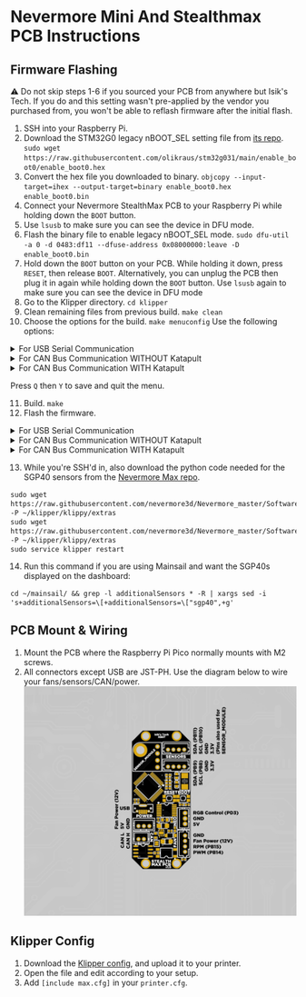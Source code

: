 # Nevermore Mini And Stealthmax PCB Instructions

## Firmware Flashing

:warning: Do not skip steps 1-6 if you sourced your PCB from anywhere but Isik's Tech. If you do and this setting wasn't pre-applied by the vendor you purchased from, you won't be able to reflash firmware after the initial flash.

1. SSH into your Raspberry Pi.
2. Download the STM32G0 legacy nBOOT_SEL setting file from [its repo](https://github.com/olikraus/stm32g031/tree/main/enable_boot0).  `sudo wget https://raw.githubusercontent.com/olikraus/stm32g031/main/enable_boot0/enable_boot0.hex`
3. Convert the hex file you downloaded to binary. `objcopy --input-target=ihex --output-target=binary enable_boot0.hex enable_boot0.bin`
4. Connect your Nevermore StealthMax PCB to your Raspberry Pi while holding down the `BOOT` button.
5. Use `lsusb` to make sure you can see the device in DFU mode.
6. Flash the binary file to enable legacy nBOOT_SEL mode. `sudo dfu-util -a 0 -d 0483:df11 --dfuse-address 0x08000000:leave -D enable_boot0.bin`
7. Hold down the `BOOT` button on your PCB. While holding it down, press `RESET`, then release `BOOT`. Alternatively, you can unplug the PCB then plug it in again while holding down the `BOOT` button. Use `lsusb` again to make sure you can see the device in DFU mode
8. Go to the Klipper directory. `cd klipper`
9. Clean remaining files from previous build. `make clean`
10. Choose the options for the build. `make menuconfig` Use the following options:

<details>
  <summary>For USB Serial Communication</summary>

```
[*] Enable extra low-level configuration options
    Micro-controller Architecture (STMicroelectronics STM32)  --->
    Processor model (STM32G0B1)  --->
    Bootloader offset (No bootloader)  --->
    Clock Reference (8 MHz crystal)  --->
    Communication interface (USB (on PA11/PA12))  --->
    USB ids  --->
()  GPIO pins to set at micro-controller startup
```

</details>
<details>
  <summary>For CAN Bus Communication WITHOUT Katapult</summary>

```
[*] Enable extra low-level configuration options
    Micro-controller Architecture (STMicroelectronics STM32)  --->
    Processor model (STM32G0B1)  --->
    Bootloader offset (No bootloader)  --->
    Clock Reference (8 MHz crystal)  --->
    Communication interface (CAN bus (on PB0/PB1))  --->
(1000000) CAN bus speed
()  GPIO pins to set at micro-controller startup
```

</details>
<details>
  <summary>For CAN Bus Communication WITH Katapult</summary>

```
[*] Enable extra low-level configuration options
    Micro-controller Architecture (STMicroelectronics STM32)  --->
    Processor model (STM32G0B1)  --->
    Bootloader offset (8KiB Bootloader)  --->
    Clock Reference (8 MHz crystal)  --->
    Communication interface (CAN bus (on PB0/PB1))  --->
(1000000) CAN bus speed
()  GPIO pins to set at micro-controller startup
```

</details>

Press `Q` then `Y` to save and quit the menu.

11. Build. `make`
12. Flash the firmware. 
<details>
  <summary>For USB Serial Communication</summary>
  
  1. Flash Klipper. `make flash FLASH_DEVICE=0483:df11`
  2. When finished, press the `RESET` button on your Nevermore StealthMax PCB.
  3. Use  `ls /dev/serial/by-id/*` to find the path startting with `/dev/serial/by-id/usb-Klipper_stm32g0b1`. This is the serial path of your Nevermore StealthMax PCB.
  
</details>
<details>
  <summary>For CAN Bus Communication WITHOUT Katapult</summary>
  
  1. Flash Klipper. `make flash FLASH_DEVICE=0483:df11`
  2. When finished, press the `RESET` button on your Nevermore StealthMax PCB.
  3. Use  `~/klippy-env/bin/python ~/klipper/scripts/canbus_query.py can0` to find the CAN bus UUID of your Nevermore StealthMax PCB.

</details>
<details>
  <summary>For CAN Bus Communication WITH Katapult</summary>

  1. Install/Build Katapult using the [instructions](https://github.com/Arksine/katapult) on its repo. Use these settings to build Katapult:
    
  ```
    Micro-controller Architecture (STMicroelectronics STM32)  --->
    Processor model (STM32G0B1)  --->
    Build Katapult deployment application (Do not build)  --->
    Clock Reference (8 MHz crystal)  --->
    Communication interface (CAN bus (on PB0/PB1))  --->
    Application start offset (8KiB offset)  --->
(1000000) CAN bus speed
()  GPIO pins to set on bootloader entry
[*] Support bootloader entry on rapid double click of reset button
[ ] Enable bootloader entry on button (or gpio) state
[*] Enable Status LED
(PA13)  Status LED GPIO Pin
  ```
2. Flash Katapult. `sudo dfu-util -a 0 -d 0483:df11 --dfuse-address 0x08000000:leave -D out/canboot.bin`
3. When finished, press the `RESET` button on your Nevermore StealthMax PCB.
4. Use  `~/klippy-env/bin/python ~/klipper/scripts/canbus_query.py can0` to find the CAN bus UUID of your Nevermore StealthMax PCB.
5. Flash Klipper. Replace `<UUID>` with your PCB's UUID. `cd ~/katapult/scripts && python3 flashtool.py -i can0 -f ~/klipper/out/klipper.bin -u <uuid>`
6. When finished, press the `RESET` button on your Nevermore StealthMax PCB.

</details>

13. While you're SSH'd in, also download the python code needed for the SGP40 sensors from the [Nevermore Max repo](https://github.com/nevermore3d/Nevermore_Max).
```
sudo wget https://raw.githubusercontent.com/nevermore3d/Nevermore_master/Software/Klipper/sgp40.py -P ~/klipper/klippy/extras
sudo wget https://raw.githubusercontent.com/nevermore3d/Nevermore_master/Software/Klipper/voc_algorithm.py -P ~/klipper/klippy/extras
sudo service klipper restart
```
14. Run this command if you are using Mainsail and want the SGP40s displayed on the dashboard:
```
cd ~/mainsail/ && grep -l additionalSensors * -R | xargs sed -i 's+additionalSensors=\[+additionalSensors=\["sgp40",+g'
```

## PCB Mount & Wiring
1. Mount the PCB where the Raspberry Pi Pico normally mounts with M2 screws.
2. All connectors except USB are JST-PH. Use the diagram below to wire your fans/sensors/CAN/power.
![Pinout](../Images/SM-Pinout.png)

## Klipper Config
1. Download the [Klipper config](../Firmware/Max.cfg), and upload it to your printer.
2. Open the file and edit according to your setup.
3. Add `[include max.cfg]` in your `printer.cfg`.
